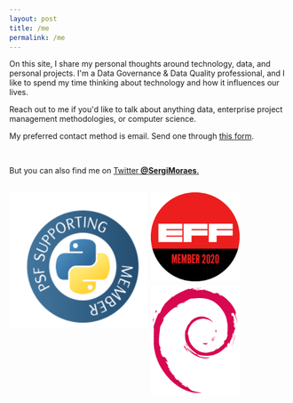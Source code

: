 ```yaml
---
layout: post
title: /me
permalink: /me
---
```


On this site, I share my personal thoughts around technology, data, and personal projects. I'm a Data Governance & Data Quality professional, and I like to spend my time thinking about technology and how it influences our lives.

Reach out to me if you'd like to talk about anything data, enterprise project management methodologies, or computer science.

My preferred contact method is email. Send one through <a href="https://sergiomoraes.dev/advice">this form</a>.

<br>

But you can also find me on <a href="//twitter.com/SergiMoraes">Twitter<b> @SergiMoraes</b>.</a>

<br>

<img src="/images/supporting-member-badge.png" style="float: left; width: 30%; margin-right: 1%; margin-bottom: 0.5em; width: 250px;">

<img src="images/2020-membership-badge-2.png" style="float: left; width: 30%; margin-right: 1%; margin-bottom: 0.5em; width: 160px;">

<img src="images/debianlogo.png" style="float: left; width: 30%; margin-right: 1%; margin-bottom: 0.5em; width: 160px;">

<br>
<br>